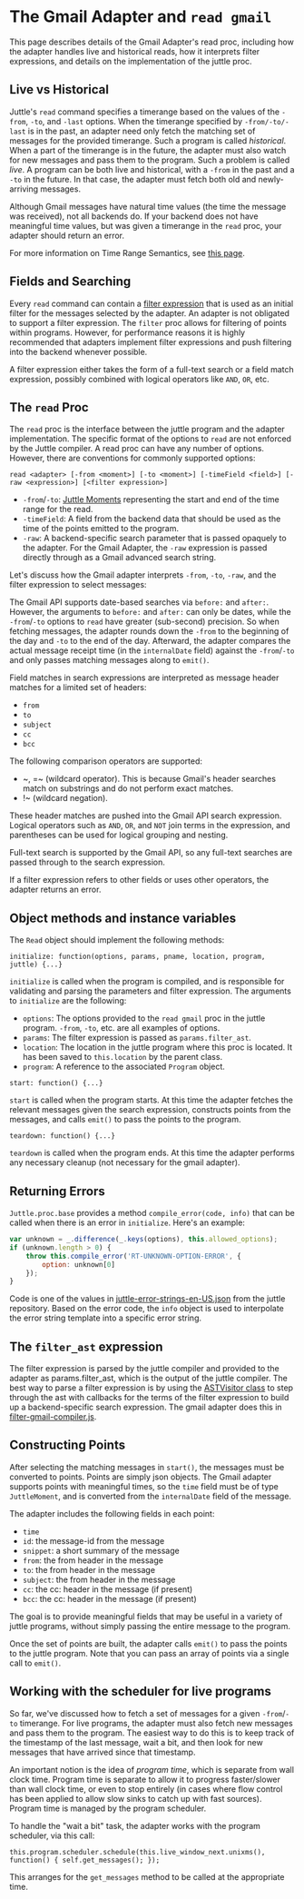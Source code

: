 # The Gmail Adapter and ``read gmail``

This page describes details of the Gmail Adapter's read proc, including how the adapter handles live and historical reads, how it interprets filter expressions, and details on the implementation of the juttle proc.

## Live vs Historical

Juttle's ``read`` command specifies a timerange based on the values of the ``-from``, ``-to``, and ``-last`` options. When the timerange specified by ``-from/-to/-last`` is in the past, an adapter need only fetch the matching set of messages for the provided timerange. Such a program is called *historical*. When a part of the timerange is in the future, the adapter must also watch for new messages and pass them to the program. Such a problem is called *live*. A program can be both live and historical, with a ``-from`` in the past and a ``-to`` in the future. In that case, the adapter must fetch both old and newly-arriving messages.

Although Gmail messages have natural time values (the time the message was received), not all backends do. If your backend does not have meaningful time values, but was given a timerange in the ``read`` proc, your adapter should return an error.

For more information on Time Range Semantics, see [this page](https://github.com/juttle/juttle/wiki/Time-Range-Semantics).

## Fields and Searching

Every ``read`` command can contain a [filter expression](https://github.com/juttle/juttle/blob/master/docs/concepts/filtering.md) that is used as an initial filter for the messages selected by the adapter. An adapter is not obligated to support a filter expression. The ``filter`` proc allows for filtering of points within programs. However, for performance reasons it is highly recommended that adapters implement filter expressions and push filtering into the backend whenever possible.

A filter expression either takes the form of a full-text search or a field match expression, possibly combined with logical operators like ``AND``, ``OR``, etc.

## The ``read`` Proc

The ``read`` proc is the interface between the juttle program and the adapter implementation. The specific format of the options to ``read`` are not enforced by the Juttle compiler. A read proc can have any number of options. However, there are conventions for commonly supported options:

```
read <adapter> [-from <moment>] [-to <moment>] [-timeField <field>] [-raw <expression>] [<filter expression>]
```

* ``-from``/``-to``: [Juttle Moments](https://github.com/juttle/juttle/blob/master/lib/moment/juttle-moment.js) representing the start and end of the time range for the read.
* ``-timeField``: A field from the backend data that should be used as the time of the points emitted to the program.
* ``-raw``: A backend-specific search parameter that is passed opaquely to the adapter. For the Gmail Adapter, the ``-raw`` expression is passed directly through as a Gmail advanced search string.

Let's discuss how the Gmail adapter interprets ``-from``, ``-to``, ``-raw``, and the filter expression to select messages:

The Gmail API supports date-based searches via ``before:`` and ``after:``. However, the arguments to ``before:`` and ``after:`` can only be dates, while the ``-from``/``-to`` options to ``read`` have greater (sub-second) precision. So when fetching messages, the adapter rounds down the ``-from`` to the beginning of the day and ``-to`` to the end of the day. Afterward, the adapter compares the actual message receipt time (in the ``internalDate`` field) against the ``-from``/``-to`` and only passes matching messages along to ``emit()``.

Field matches in search expressions are interpreted as message header matches for a limited set of headers:

* ``from``
* ``to``
* ``subject``
* ``cc``
* ``bcc``

The following comparison operators are supported:

* ~, =~ (wildcard operator). This is because Gmail's header searches match on substrings and do not perform exact matches.
* !~ (wildcard negation).

These header matches are pushed into the Gmail API search expression. Logical operators such as ``AND``, ``OR``, and ``NOT`` join terms in the expression, and parentheses can be used for logical grouping and nesting.

Full-text search is supported by the Gmail API, so any full-text searches are passed through to the search expression.

If a filter expression refers to other fields or uses other operators, the adapter returns an error.

## Object methods and instance variables

The ``Read`` object should implement the following methods:

```
initialize: function(options, params, pname, location, program, juttle) {...}
```

``initialize`` is called when the program is compiled, and is responsible for validating and parsing the parameters and filter expression. The arguments to ``initialize`` are the following:

* ``options``: The options provided to the ``read gmail`` proc in the juttle program. ``-from``, ``-to``, etc. are all examples of options.
* ``params``: The filter expression is passed as ``params.filter_ast``.
* ``location``: The location in the juttle program where this proc is located. It has been saved to ``this.location`` by the parent class.
* ``program``: A reference to the associated ``Program`` object.

```
start: function() {...}
```

``start`` is called when the program starts. At this time the adapter fetches the relevant messages given the search expression, constructs points from the messages, and calls ``emit()`` to pass the points to the program.

```
teardown: function() {...}
```

``teardown`` is called when the program ends. At this time the adapter performs any necessary cleanup (not necessary for the gmail adapter).

## Returning Errors

``Juttle.proc.base`` provides a method ``compile_error(code, info)`` that can be
called when there is an error in ``initialize``. Here's an example:

```Javascript
var unknown = _.difference(_.keys(options), this.allowed_options);
if (unknown.length > 0) {
    throw this.compile_error('RT-UNKNOWN-OPTION-ERROR', {
        option: unknown[0]
    });
}
```

Code is one of the values in [juttle-error-strings-en-US.json](https://github.com/juttle/juttle/blob/master/lib/strings/juttle-error-strings-en-US.json) from the juttle repository. Based on the error code, the ``info`` object is used to interpolate the error string template into a specific error string.

## The ``filter_ast`` expression

The filter expression is parsed by the juttle compiler and provided to the adapter as params.filter_ast, which is the output of the juttle compiler. The best way to parse a filter expression is by using the [ASTVisitor class](https://github.com/juttle/juttle/blob/master/lib/compiler/ast-visitor.js) to step through the ast with callbacks for the terms of the filter expression to build up a backend-specific search expression. The gmail adapter does this in [filter-gmail-compiler.js](../lib/filter-gmail-compiler.js).

## Constructing Points

After selecting the matching messages in ``start()``, the messages must be converted to points. Points are simply json objects. The Gmail adapter supports points with meaningful times, so the ``time`` field must be of type ``JuttleMoment``, and is converted from the ``internalDate`` field of the message.

The adapter includes the following fields in each point:

* ``time``
* ``id``: the message-id from the message
* ``snippet``: a short summary of the message
* ``from``: the from header in the message
* ``to``: the from header in the message
* ``subject``: the from header in the message
* ``cc``: the cc: header in the message (if present)
* ``bcc``: the cc: header in the message (if present)

The goal is to provide meaningful fields that may be useful in a variety of juttle programs, without simply passing the entire message to the program.

Once the set of points are built, the adapter calls ``emit()`` to pass the points to the juttle program. Note that you can pass an array of points via a single call to ``emit()``.

## Working with the scheduler for live programs

So far, we've discussed how to fetch a set of messages for a given ``-from``/``-to`` timerange. For live programs, the adapter must also fetch new messages and pass them to the program. The easiest way to do this is to keep track of the timestamp of the last message, wait a bit, and then look for new messages that have arrived since that timestamp.

An important notion is the idea of *program time*, which is separate from wall clock time. Program time is separate to allow it to progress faster/slower than wall clock time, or even to stop entirely (in cases where flow control has been applied to allow slow sinks to catch up with fast sources). Program time is managed by the program scheduler.

To handle the "wait a bit" task, the adapter works with the program scheduler, via this call:

```
this.program.scheduler.schedule(this.live_window_next.unixms(), function() { self.get_messages(); });
```

This arranges for the ``get_messages`` method to be called at the appropriate time.

